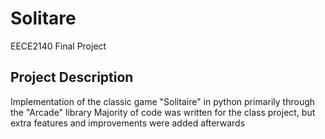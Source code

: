 # Solitare
EECE2140 Final Project

## Project Description 
Implementation of the classic game "Solitaire" in python primarily through the "Arcade" library
Majority of code was written for the class project, but extra features and improvements were added afterwards

